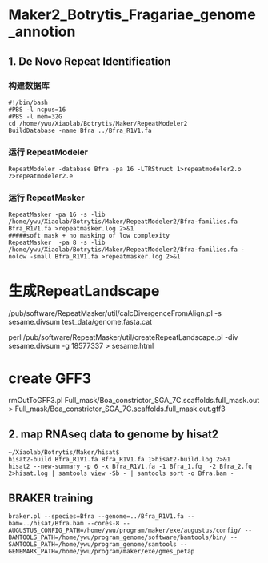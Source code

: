 # Maker2_Botrytis_Fragariae_genome_annotion

## 1. De Novo Repeat Identification
### 构建数据库
```
#!/bin/bash
#PBS -l ncpus=16
#PBS -l mem=32G
cd /home/ywu/Xiaolab/Botrytis/Maker/RepeatModeler2
BuildDatabase -name Bfra ../Bfra_R1V1.fa
```

### 运行 RepeatModeler
```
RepeatModeler -database Bfra -pa 16 -LTRStruct 1>repeatmodeler2.o 2>repeatmodeler2.e
```

### 运行 RepeatMasker
```
RepeatMasker -pa 16 -s -lib /home/ywu/Xiaolab/Botrytis/Maker/RepeatModeler2/Bfra-families.fa Bfra_R1V1.fa >repeatmasker.log 2>&1
#####soft mask + no masking of low complexity
RepeatMasker  -pa 8 -s -lib /home/ywu/Xiaolab/Botrytis/Maker/RepeatModeler2/Bfra-families.fa -nolow -small Bfra_R1V1.fa >repeatmasker.log 2>&1
```

# 生成RepeatLandscape
/pub/software/RepeatMasker/util/calcDivergenceFromAlign.pl -s sesame.divsum test_data/genome.fasta.cat

perl /pub/software/RepeatMasker/util/createRepeatLandscape.pl -div sesame.divsum -g 18577337 > sesame.html

# create GFF3
rmOutToGFF3.pl Full_mask/Boa_constrictor_SGA_7C.scaffolds.full_mask.out > Full_mask/Boa_constrictor_SGA_7C.scaffolds.full_mask.out.gff3


## 2. map RNAseq data to genome by hisat2
```
~/Xiaolab/Botrytis/Maker/hisat$
hisat2-build Bfra_R1V1.fa Bfra_R1V1.fa 1>hisat2-build.log 2>&1
hisat2 --new-summary -p 6 -x Bfra_R1V1.fa -1 Bfra_1.fq  -2 Bfra_2.fq  2>hisat.log | samtools view -Sb - | samtools sort -o Bfra.bam -
```


## BRAKER training 
```
braker.pl --species=Bfra --genome=../Bfra_R1V1.fa --bam=../hisat/Bfra.bam --cores-8 --AUGUSTUS_CONFIG_PATH=/home/ywu/program/maker/exe/augustus/config/ --BAMTOOLS_PATH=/home/ywu/program_genome/software/bamtools/bin/ --SAMTOOLS_PATH=/home/ywu/program_genome/samtools --GENEMARK_PATH=/home/ywu/program/maker/exe/gmes_petap
```

